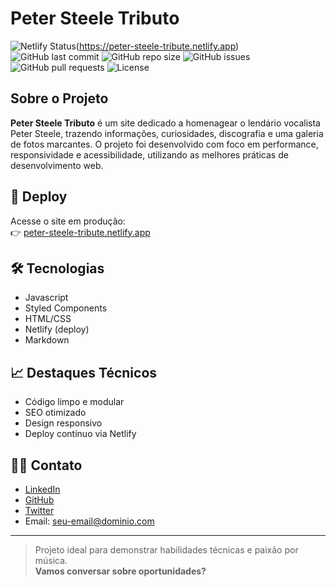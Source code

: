 # Peter Steele Tributo

![Netlify Status](https://api.netlify.com/api/v1/badges/SimonePenido-netlify-badge-id/deploy-status)(https://peter-steele-tribute.netlify.app)
![GitHub last commit](https://img.shields.io/github/last-commit/SimonePenido/Peter-Steele-Tributo)
![GitHub repo size](https://img.shields.io/github/repo-size/SimonePenido/Peter-Steele-Tributo)
![GitHub issues](https://img.shields.io/github/issues/SimonePenido/Peter-Steele-Tributo)
![GitHub pull requests](https://img.shields.io/github/issues-pr/SimonePenido/Peter-Steele-Tributo)
![License](https://img.shields.io/github/license/SimonePenido/Peter-Steele-Tributo)

## Sobre o Projeto

**Peter Steele Tributo** é um site dedicado a homenagear o lendário vocalista Peter Steele, trazendo informações, curiosidades, discografia e uma galeria de fotos marcantes. O projeto foi desenvolvido com foco em performance, responsividade e acessibilidade, utilizando as melhores práticas de desenvolvimento web.

## 🚀 Deploy

Acesse o site em produção:  
👉 [peter-steele-tribute.netlify.app](https://peter-steele-tribute.netlify.app)

## 🛠️ Tecnologias

- Javascript
- Styled Components
- HTML/CSS
- Netlify (deploy)
- Markdown

## 📈 Destaques Técnicos

- Código limpo e modular
- SEO otimizado
- Design responsivo
- Deploy contínuo via Netlify

## 👨‍💻 Contato

- [LinkedIn](https://www.linkedin.com/in/seu-usuario)
- [GitHub](https://github.com/seu-usuario)
- [Twitter](https://twitter.com/seu-usuario)
- Email: seu-email@dominio.com

---

> Projeto ideal para demonstrar habilidades técnicas e paixão por música.  
> **Vamos conversar sobre oportunidades?**
